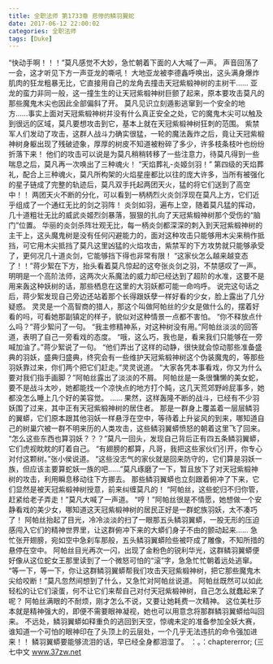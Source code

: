 ```yaml
---
title: 全职法师 第1733章 悲惨的鳞羽翼蛇
date: 2017-06-12 22:00:02
categories: 全职法师
tags: [Duke]
---
```


“快动手啊！！！”莫凡感觉不大妙，急忙朝着下面的人大喊了一声。
声音回荡了一会，这才听见下方一声亚龙的嘶吼！
大地亚龙被李德鑫呼唤出，这头满身爆炸肌肉的狂龙粗暴无比，它直接用自己的龙角去撞击天冠紫椴神树的主树干……
亚龙的蛮力非同一般，这一撞生生的让天冠紫椴神树巨颤了起来，原本要攻击莫凡的那些魔鬼木尖也因此全部偏斜了开。
莫凡见识立刻遁影逃窜到一个安全的地方……事实上面对天冠紫椴神树并没有什么真正安全之处，它的魔鬼木尖可以触及到很远的区域，莫凡要想攻击到它，基本上就在天冠紫椴神树狂刺的范围。
紫禁军人们发动了攻击，这群人战斗力确实很猛，一轮的魔法轰炸之后，竟让天冠紫椴神树身躯出现了残破迹象，厚厚的树皮不知道被粉碎了多少，许多枝条枝叶也纷纷折落下来！
他们的攻击可以说是为莫凡稍稍转移了一些注意力，待莫凡得到一些喘息之后，莫凡再一次唤出了三种魂火！
“天焰葬礼-炎姬剑羽！”
第四级的天焰葬礼，配合上三种魂火，莫凡所构架的火焰星座都比以往的庞大许多，当所有被强化的星子链成了完整的轨迹后，莫凡双手托起两团天火，猛的将它们送到了高空中！！
两团天火不断的分化，可以看到一柄柄烈火炎剑浮现在莫凡上方，它们近乎组成了一个通红无比的剑之羽阵！
炎剑如羽，遍布上空，随着莫凡猛的挥动，几十道粗壮无比的威武炎姬烈剑暴落，狠狠的扎向了天冠紫椴神树那个受伤的“脑门”位置。
华丽的炎剑杀阵壮观无比，每一柄炎剑都深深的刺入到天冠紫椴神树的主干上，这头魔鬼树是没有任何闪避能力的，面对这种攻击只能够用木尖来稍作抵挡，可它用木尖抵挡了莫凡这里凶猛的火焰攻击，紫禁军的下方攻势就只能够承受了，更何况几十道炎剑，它能够挡下得也非常有限！
“这家伙怎么越来越变态了！！”蒋少絮在下方，抬头看着莫凡惊起的这夸张炎剑之羽，不禁感叹了一声。
明明是一个高阶法师，这两次火系魔法的威力却已经达到了超阶的水准，这要不是用来轰这种妖树的话，那些栖息在这里的大羽妖都可能一命呜呼。
说完这句话之后，蒋少絮发现自己旁边还站着那个长得跟妖孽一样好看的少女，脸上露出了几分疑惑。
灵灵是一个高智商的猎人，那这个叫做阿帕丝的少女是做什么的，摆着好看的吗，可看她那副镇定的样子，貌似对这种情景一点都不害怕。
“你不释放点什么吗？”蒋少絮问了一句。
“我主修精神系，对这种树没有用。”阿帕丝淡淡的回答道，表明了自己一旁看戏的态度。
“哦，这么巧，我也是，看来我们只能够在一旁喊加油了。”蒋少絮说了一句。
“他们弄出了这样的动静，很快就会惊动那些准备盛典的羽妖，盛典归盛典，终究会有一些维护天冠紫椴神树这个伪装魔鬼的，等那些羽妖靠过来，你们两个把它们赶走。”灵灵说道。
“大家各凭本事看戏，你又为什么要对我们指手画脚？”阿帕丝露出了淡淡的不屑。
阿帕丝是一条很慵懒的美女蛇，要不是战斗太吵，她都能找一个凉快点的地方打个盹，这几天荒郊野岭屁事多，她都没怎么睡上几个好的美容觉。
……
果然，这样轰隆不断的战斗，已经有不少羽妖围了过来，其中正有天冠紫椴神树的居住者。
那是一群身上覆盖着一层层鳞羽的翼蟒，它们原本跟其他羽妖一样悬浮在空中，等待着上升娑风的到来，哪知道自己的树巢穴被一群不明来历的人类攻击，这些鳞羽翼蟒愤怒的朝着这里飞了回来。
“怎么这些东西也算羽妖？？？”莫凡一回头，发现自己背后正有四五条鳞羽翼蟒，它们虎视眈眈的盯着自己。
“有翅膀的都算，凡哥，我把这些家伙们引开，你专心对付这颗树。”张小侯说道。
“这些没志气的家伙就是回来防守的，它们算是羽妖一族，但应该主要算蛇妖一族的吧……”莫凡琢磨了一下，暂且放下了对天冠紫椴神树的攻击，利用瞬息移动往下方挪去。
那些鳞羽翼蟒也立刻跟着俯冲了下来，它们显然是被天冠紫椴神树授意，前来纠缠莫凡的！
“阿帕丝，这些蛇归不归你管，赶紧给老子弄走！”莫凡大喊了一声道。
“哼！”阿帕丝很是不情愿，她想做一个安静看戏的美少女，哪知道这天冠紫椴神树的居民正好是一群蛇族羽妖，太不凑巧了！
阿帕丝抬起了目光，冷冷淡淡的扫了一眼那五头鳞羽翼蟒，一股无形的压迫感闯入它们的精神世界里，让这群俯冲下来的大蟒们身子不由的颤动起来……
急忙张开翅膀，宛如空中急刹车那般，五头鳞羽翼蟒险些被吓成了雕像，不知所措的悬停在空中。
阿帕丝目光再次一闪，出现了金粉色的锐利华光，这群鳞羽翼蟒便好像从这位蛇女王那里读到了一个微怒可怕的“滚”字，急急忙忙朝着远处逃窜。
“等一下，等一下，你让这群鳞羽翼蟒帮我们攻击天冠紫椴神树，把它那些魔鬼木尖给咬断！”莫凡忽然间想到了什么，又急忙对阿帕丝说道。
阿帕丝既然可以如此轻松的让它们滚蛋，何不让它们来帮自己对付天冠紫椴神树，自己怎么就蠢起来了呢？
阿帕丝满眼的不耐烦，刚才怎么不说，又要让她耗费一次精神。
这位美杜莎本就是精神强大的，即便不需要眼神凝视，她也可以用意念将那群鳞羽翼蟒给叫回来。
不远处，鳞羽翼蟒如释重负的逃回到天空，惊魂未定的准备参加全妖大赛，谁知道一个可怕的眼神印在了头顶上的云层处，一个几乎无法违抗的命令强加进来！！
鳞羽翼蟒要能够流泪的话，早已经全身都泪湿了。
：。：chaptererror;
(三七中文 www.37zw.net